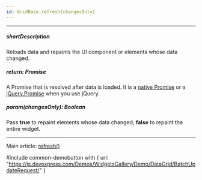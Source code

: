 ```yaml
---
id: GridBase.refresh(changesOnly)
---
```

---
##### shortDescription
Reloads data and repaints the UI component or elements whose data changed.

##### return: Promise<void>
A Promise that is resolved after data is loaded. It is a <a href="https://developer.mozilla.org/en-US/docs/Web/JavaScript/Reference/Global_Objects/Promise" target="_blank">native Promise</a> or a <a href="http://api.jquery.com/Types/#Promise" target="_blank">jQuery.Promise</a> when you use jQuery.

##### param(changesOnly): Boolean
Pass **true** to repaint elements whose data changed; **false** to repaint the entire widget.

---
Main article: [refresh()](/api-reference/10%20UI%20Widgets/GridBase/3%20Methods/refresh().md '/Documentation/ApiReference/UI_Widgets/dxDataGrid/Methods/#refresh')

#include common-demobutton with {
    url: "https://js.devexpress.com/Demos/WidgetsGallery/Demo/DataGrid/BatchUpdateRequest/"
}